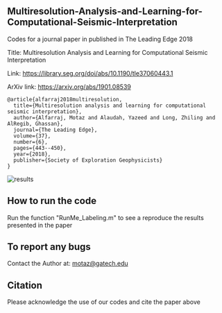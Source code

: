 ## Multiresolution-Analysis-and-Learning-for-Computational-Seismic-Interpretation
Codes for a journal paper in published in The Leading Edge 2018

Title: Multiresolution Analysis and Learning for Computational Seismic Interpretation

Link: https://library.seg.org/doi/abs/10.1190/tle37060443.1

ArXiv link: https://arxiv.org/abs/1901.08539

```
@article{alfarraj2018multiresolution,
  title={Multiresolution analysis and learning for computational seismic interpretation},
  author={Alfarraj, Motaz and Alaudah, Yazeed and Long, Zhiling and AlRegib, Ghassan},
  journal={The Leading Edge},
  volume={37},
  number={6},
  pages={443--450},
  year={2018},
  publisher={Society of Exploration Geophysicists}
}
```
![results](https://github.com/olivesgatech/Multiresolution-Analysis-and-Learning-for-Computational-Seismic-Interpretation/blob/master/Figures/results.png?raw=true)

## How to run the code
Run the function "RunMe_Labeling.m" to see a reproduce the results presented in the paper 

## To report any bugs 
Contact the Author at: motaz@gatech.edu


## Citation
Please acknowledge the use of our codes and cite the paper above 


 
